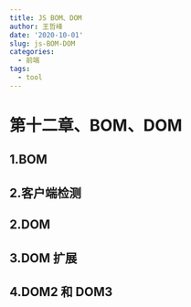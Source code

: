 ```yaml
---
title: JS BOM、DOM
author: 王哲峰
date: '2020-10-01'
slug: js-BOM-DOM
categories:
  - 前端
tags:
  - tool
---
```


# 第十二章、BOM、DOM

## 1.BOM



## 2.客户端检测



## 2.DOM



## 3.DOM 扩展



## 4.DOM2 和 DOM3



